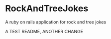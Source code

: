 # RockAndTreeJokes
A ruby on rails application for rock and tree jokes


A TEST README, ANOTHER CHANGE
